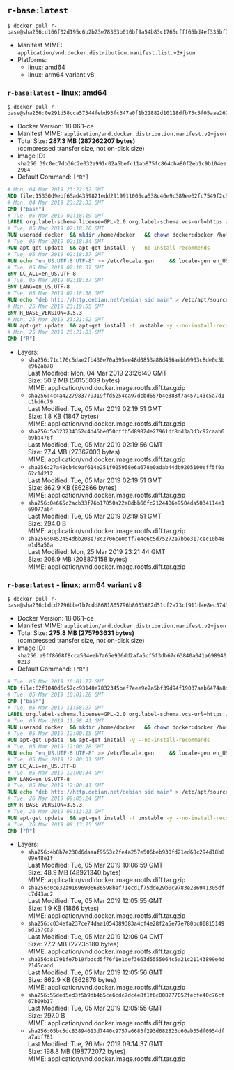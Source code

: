 ## `r-base:latest`

```console
$ docker pull r-base@sha256:d166f02d195c6b2b23e78363b010bf9a54b83c1765cfff65bd4ef335bf790501
```

-	Manifest MIME: `application/vnd.docker.distribution.manifest.list.v2+json`
-	Platforms:
	-	linux; amd64
	-	linux; arm64 variant v8

### `r-base:latest` - linux; amd64

```console
$ docker pull r-base@sha256:0e291d58cca57544febd93fc347a0f1b21882d10118dfb75c5f05aae2624686f
```

-	Docker Version: 18.06.1-ce
-	Manifest MIME: `application/vnd.docker.distribution.manifest.v2+json`
-	Total Size: **287.3 MB (287262207 bytes)**  
	(compressed transfer size, not on-disk size)
-	Image ID: `sha256:39c0ec7db36c2e032a991c02a5befc11ab875fc864cba80f2eb1c9b104ee2984`
-	Default Command: `["R"]`

```dockerfile
# Mon, 04 Mar 2019 23:22:32 GMT
ADD file:15330d9ebf65ad4359821edd2919911005ca538c46e9c389ee62fc7549f2c50a in / 
# Mon, 04 Mar 2019 23:22:33 GMT
CMD ["bash"]
# Tue, 05 Mar 2019 02:18:19 GMT
LABEL org.label-schema.license=GPL-2.0 org.label-schema.vcs-url=https://github.com/rocker-org/r-base org.label-schema.vendor=Rocker Project maintainer=Dirk Eddelbuettel <edd@debian.org>
# Tue, 05 Mar 2019 02:18:20 GMT
RUN useradd docker 	&& mkdir /home/docker 	&& chown docker:docker /home/docker 	&& addgroup docker staff
# Tue, 05 Mar 2019 02:18:34 GMT
RUN apt-get update 	&& apt-get install -y --no-install-recommends 		ed 		less 		locales 		vim-tiny 		wget 		ca-certificates 		fonts-texgyre 	&& rm -rf /var/lib/apt/lists/*
# Tue, 05 Mar 2019 02:18:37 GMT
RUN echo "en_US.UTF-8 UTF-8" >> /etc/locale.gen 	&& locale-gen en_US.utf8 	&& /usr/sbin/update-locale LANG=en_US.UTF-8
# Tue, 05 Mar 2019 02:18:37 GMT
ENV LC_ALL=en_US.UTF-8
# Tue, 05 Mar 2019 02:18:37 GMT
ENV LANG=en_US.UTF-8
# Tue, 05 Mar 2019 02:18:38 GMT
RUN echo "deb http://http.debian.net/debian sid main" > /etc/apt/sources.list.d/debian-unstable.list         && echo 'APT::Default-Release "testing";' > /etc/apt/apt.conf.d/default
# Mon, 25 Mar 2019 23:19:55 GMT
ENV R_BASE_VERSION=3.5.3
# Mon, 25 Mar 2019 23:21:02 GMT
RUN apt-get update 	&& apt-get install -t unstable -y --no-install-recommends 		littler                 r-cran-littler 		r-base=${R_BASE_VERSION}-* 		r-base-dev=${R_BASE_VERSION}-* 		r-recommended=${R_BASE_VERSION}-* 	&& ln -s /usr/lib/R/site-library/littler/examples/install.r /usr/local/bin/install.r 	&& ln -s /usr/lib/R/site-library/littler/examples/install2.r /usr/local/bin/install2.r 	&& ln -s /usr/lib/R/site-library/littler/examples/installGithub.r /usr/local/bin/installGithub.r 	&& ln -s /usr/lib/R/site-library/littler/examples/testInstalled.r /usr/local/bin/testInstalled.r 	&& install.r docopt 	&& rm -rf /tmp/downloaded_packages/ /tmp/*.rds 	&& rm -rf /var/lib/apt/lists/*
# Mon, 25 Mar 2019 23:21:03 GMT
CMD ["R"]
```

-	Layers:
	-	`sha256:71c170c5dae2fb430e70a395ee48d0853a88d456aebb9903c8de0c3be962ab78`  
		Last Modified: Mon, 04 Mar 2019 23:26:40 GMT  
		Size: 50.2 MB (50155039 bytes)  
		MIME: application/vnd.docker.image.rootfs.diff.tar.gzip
	-	`sha256:4c4a4227983779319ffd5254ca97dcbd657b4e388f7a457143c5a7d1c1bd6c79`  
		Last Modified: Tue, 05 Mar 2019 02:19:51 GMT  
		Size: 1.8 KB (1847 bytes)  
		MIME: application/vnd.docker.image.rootfs.diff.tar.gzip
	-	`sha256:5a323234352c4d46be050cffb5d8982de27961df8dd3a3d3c92caab6b9ba476f`  
		Last Modified: Tue, 05 Mar 2019 02:19:56 GMT  
		Size: 27.4 MB (27367003 bytes)  
		MIME: application/vnd.docker.image.rootfs.diff.tar.gzip
	-	`sha256:27a48cb4c9af614e251f025958e6a678e0adab44db9205100eff5f9a62c1d212`  
		Last Modified: Tue, 05 Mar 2019 02:19:51 GMT  
		Size: 862.9 KB (862866 bytes)  
		MIME: application/vnd.docker.image.rootfs.diff.tar.gzip
	-	`sha256:0e665c2acb33f76b17050a22a8dbb66fc2124406e9504da5034114e169077a64`  
		Last Modified: Tue, 05 Mar 2019 02:19:51 GMT  
		Size: 294.0 B  
		MIME: application/vnd.docker.image.rootfs.diff.tar.gzip
	-	`sha256:0452454dbb208e78c2706ce0dff7e4c6c5d75272e7bbe317cec10b48e1d8a50a`  
		Last Modified: Mon, 25 Mar 2019 23:21:44 GMT  
		Size: 208.9 MB (208875158 bytes)  
		MIME: application/vnd.docker.image.rootfs.diff.tar.gzip

### `r-base:latest` - linux; arm64 variant v8

```console
$ docker pull r-base@sha256:bdcd2796bbe1b7cdd8681865796b8033662d51cf2a73cf911dae8ec5743ef990
```

-	Docker Version: 18.06.1-ce
-	Manifest MIME: `application/vnd.docker.distribution.manifest.v2+json`
-	Total Size: **275.8 MB (275793631 bytes)**  
	(compressed transfer size, not on-disk size)
-	Image ID: `sha256:a9ff8668f8cca504eeb7a65e936dd2afa5cf5f3db67c63840a041a6989400213`
-	Default Command: `["R"]`

```dockerfile
# Tue, 05 Mar 2019 10:01:27 GMT
ADD file:82f1040d6c57cc93140e7832345bef7eee9e7a5bf39d94f19037aab6474a8d5e in / 
# Tue, 05 Mar 2019 10:01:28 GMT
CMD ["bash"]
# Tue, 05 Mar 2019 11:58:27 GMT
LABEL org.label-schema.license=GPL-2.0 org.label-schema.vcs-url=https://github.com/rocker-org/r-base org.label-schema.vendor=Rocker Project maintainer=Dirk Eddelbuettel <edd@debian.org>
# Tue, 05 Mar 2019 11:58:41 GMT
RUN useradd docker 	&& mkdir /home/docker 	&& chown docker:docker /home/docker 	&& addgroup docker staff
# Tue, 05 Mar 2019 12:00:15 GMT
RUN apt-get update 	&& apt-get install -y --no-install-recommends 		ed 		less 		locales 		vim-tiny 		wget 		ca-certificates 		fonts-texgyre 	&& rm -rf /var/lib/apt/lists/*
# Tue, 05 Mar 2019 12:00:28 GMT
RUN echo "en_US.UTF-8 UTF-8" >> /etc/locale.gen 	&& locale-gen en_US.utf8 	&& /usr/sbin/update-locale LANG=en_US.UTF-8
# Tue, 05 Mar 2019 12:00:31 GMT
ENV LC_ALL=en_US.UTF-8
# Tue, 05 Mar 2019 12:00:34 GMT
ENV LANG=en_US.UTF-8
# Tue, 05 Mar 2019 12:00:41 GMT
RUN echo "deb http://http.debian.net/debian sid main" > /etc/apt/sources.list.d/debian-unstable.list         && echo 'APT::Default-Release "testing";' > /etc/apt/apt.conf.d/default
# Tue, 26 Mar 2019 09:05:24 GMT
ENV R_BASE_VERSION=3.5.3
# Tue, 26 Mar 2019 09:13:23 GMT
RUN apt-get update 	&& apt-get install -t unstable -y --no-install-recommends 		littler                 r-cran-littler 		r-base=${R_BASE_VERSION}-* 		r-base-dev=${R_BASE_VERSION}-* 		r-recommended=${R_BASE_VERSION}-* 	&& ln -s /usr/lib/R/site-library/littler/examples/install.r /usr/local/bin/install.r 	&& ln -s /usr/lib/R/site-library/littler/examples/install2.r /usr/local/bin/install2.r 	&& ln -s /usr/lib/R/site-library/littler/examples/installGithub.r /usr/local/bin/installGithub.r 	&& ln -s /usr/lib/R/site-library/littler/examples/testInstalled.r /usr/local/bin/testInstalled.r 	&& install.r docopt 	&& rm -rf /tmp/downloaded_packages/ /tmp/*.rds 	&& rm -rf /var/lib/apt/lists/*
# Tue, 26 Mar 2019 09:13:25 GMT
CMD ["R"]
```

-	Layers:
	-	`sha256:4b8b7e238d6daaaf9553c2fe4a257e506beb930fd21ed68c294d18b809e48e1f`  
		Last Modified: Tue, 05 Mar 2019 10:06:59 GMT  
		Size: 48.9 MB (48921340 bytes)  
		MIME: application/vnd.docker.image.rootfs.diff.tar.gzip
	-	`sha256:0ce32a91696906686598baf71ecd1f75dde29b0c9783e286941305dfc7d43ac2`  
		Last Modified: Tue, 05 Mar 2019 12:05:55 GMT  
		Size: 1.9 KB (1866 bytes)  
		MIME: application/vnd.docker.image.rootfs.diff.tar.gzip
	-	`sha256:c034efa237ce74daa1054389383a4cf4e28f2a5e77e780bc008151495d157cd3`  
		Last Modified: Tue, 05 Mar 2019 12:06:04 GMT  
		Size: 27.2 MB (27235180 bytes)  
		MIME: application/vnd.docker.image.rootfs.diff.tar.gzip
	-	`sha256:81791fe7b19fbdcd5f76f1e1def3663d5555064c5a21c21143899e4d21d5cadd`  
		Last Modified: Tue, 05 Mar 2019 12:05:56 GMT  
		Size: 862.9 KB (862876 bytes)  
		MIME: application/vnd.docker.image.rootfs.diff.tar.gzip
	-	`sha256:55ded5ed3f5b9db4b5ce6cdc7dc4e8f1f6c008277052fecfe40c76cf67b09b17`  
		Last Modified: Tue, 05 Mar 2019 12:05:55 GMT  
		Size: 297.0 B  
		MIME: application/vnd.docker.image.rootfs.diff.tar.gzip
	-	`sha256:05bc5dc83894613d7440c9757a6683f293d682823d60ab35df0954dfa7abf781`  
		Last Modified: Tue, 26 Mar 2019 09:14:37 GMT  
		Size: 198.8 MB (198772072 bytes)  
		MIME: application/vnd.docker.image.rootfs.diff.tar.gzip
